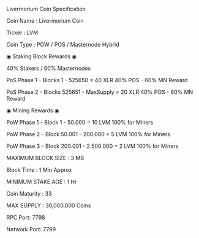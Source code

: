 Livermorium Coin Specification

Coin Name : Livermorium Coin

Ticker : LVM

Coin Type :  POW / POS / Masternode Hybrid


◉  Staking Block Rewards  ◉

40% Stakers / 60% Masternodes

PoS Phase 1 - Blocks 1 - 525650 = 40 XLR    40% POS - 60% MN Reward

PoS Phase 2 - Blocks 525651 - MaxSupply = 20 XLR    40% POS - 60% MN Reward


◉  Mining Rewards  ◉

PoW Phase 1 - Block 1 - 50.000 = 10 LVM            100% for Miners

PoW Phase 2 - Block 50.001 - 200.000  = 5 LVM        100% for Miners

PoW Phase 3 - Block 200.001 - 2.500.000 = 2 LVM        100% for Miners

MAXIMUM BLOCK SIZE : 3 MB

Block Time : 1 Min Approx

MINIMUM STAKE AGE : 1 Hr

Coin Maturity : 33

MAX SUPPLY : 30,000,000 Coins

RPC Port: 7798

Network Port: 7799

